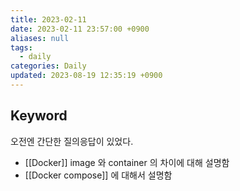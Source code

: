 ```yaml
---
title: 2023-02-11
date: 2023-02-11 23:57:00 +0900
aliases: null
tags:
  - daily
categories: Daily
updated: 2023-08-19 12:35:19 +0900
---
```


## Keyword

오전엔 간단한 질의응답이 있었다.

- [[Docker]] image 와 container 의 차이에 대해 설명함
- [[Docker compose]] 에 대해서 설명함